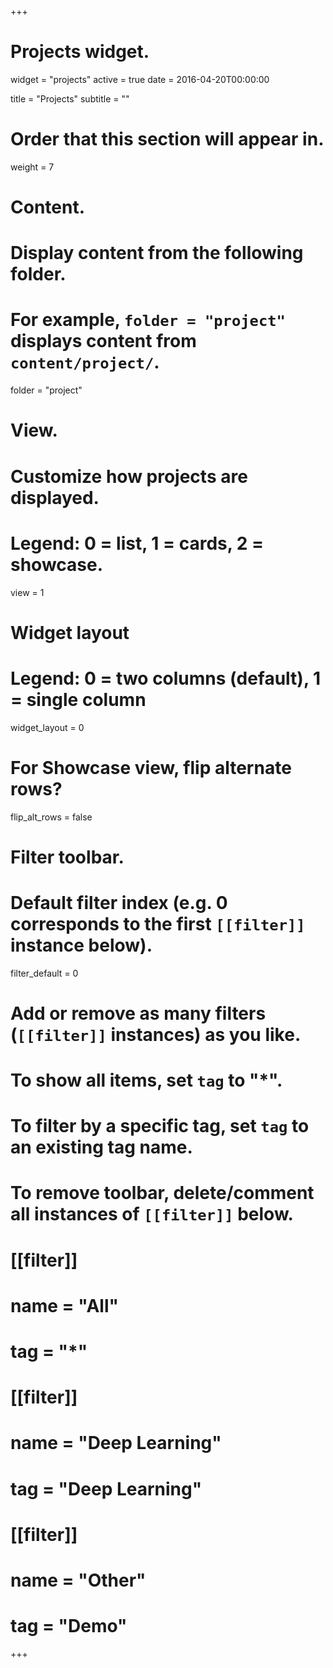 +++
# Projects widget.
widget = "projects"
active = true
date = 2016-04-20T00:00:00

title = "Projects"
subtitle = ""

# Order that this section will appear in.
weight = 7

# Content.
# Display content from the following folder.
# For example, `folder = "project"` displays content from `content/project/`.
folder = "project"

# View.
# Customize how projects are displayed.
# Legend: 0 = list, 1 = cards, 2 = showcase.
view = 1

# Widget layout
# Legend: 0 = two columns (default), 1 = single column
widget_layout = 0

# For Showcase view, flip alternate rows?
flip_alt_rows = false

# Filter toolbar.

# Default filter index (e.g. 0 corresponds to the first `[[filter]]` instance below).
filter_default = 0

# Add or remove as many filters (`[[filter]]` instances) as you like.
# To show all items, set `tag` to "*".
# To filter by a specific tag, set `tag` to an existing tag name.
# To remove toolbar, delete/comment all instances of `[[filter]]` below.
# [[filter]]
#   name = "All"
#   tag = "*"
#
# [[filter]]
#   name = "Deep Learning"
#   tag = "Deep Learning"
#
# [[filter]]
#   name = "Other"
#   tag = "Demo"

+++


